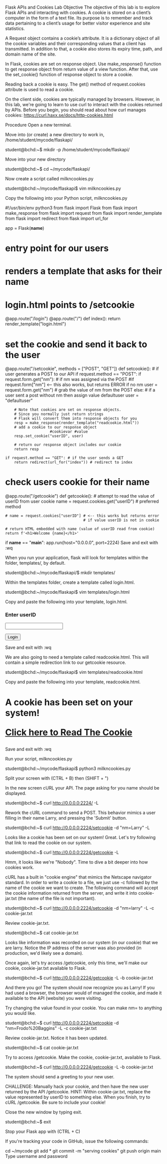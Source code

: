 Flask APIs and Cookies
Lab Objective
The objective of this lab is to explore Flask APIs and interacting with cookies. A cookie is stored on a client’s computer in the form of a text file. Its purpose is to remember and track data pertaining to a client’s usage for better visitor experience and site statistics.

A Request object contains a cookie’s attribute. It is a dictionary object of all the cookie variables and their corresponding values that a client has transmitted. In addition to that, a cookie also stores its expiry time, path, and domain name of the site.

In Flask, cookies are set on response object. Use make_response() function to get response object from return value of a view function. After that, use the set_cookie() function of response object to store a cookie.

Reading back a cookie is easy. The get() method of request.cookies attribute is used to read a cookie.

On the client side, cookies are typically managed by browsers. However, in this lab, we're going to learn to use curl to interact with the cookies returned by APIs. Before you begin, you should read about how curl manages cookies: https://curl.haxx.se/docs/http-cookies.html

Procedure
Open a new terminal.

Move into (or create) a new directory to work in, /home/student/mycode/flaskapi/

student@bchd:~$ mkdir -p /home/student/mycode/flaskapi/

Move into your new directory

student@bchd:~$ cd ~/mycode/flaskapi/

Now create a script called milkncookies.py

student@bchd:~/mycode/flaskapi$ vim milkncookies.py

Copy the following into your Python script, milkncookies.py


#!/usr/bin/env python3
from flask import Flask
from flask import make_response
from flask import request
from flask import render_template
from flask import redirect
from flask import url_for

app = Flask(__name__)

# entry point for our users
# renders a template that asks for their name
# login.html points to /setcookie
@app.route("/login")
@app.route("/")
def index():
    return render_template("login.html")

# set the cookie and send it back to the user
@app.route("/setcookie", methods = ["POST", "GET"])
def setcookie():
    # if user generates a POST to our API
    if request.method == "POST":
        if request.form.get("nm"): # if nm was assigned via the POST
        #if request.form["nm"] <-- this also works, but returns ERROR if no nm
            user = request.form.get("nm") # grab the value of nm from the POST
        else: # if a user sent a post without nm then assign value defaultuser
            user = "defaultuser"

        # Note that cookies are set on response objects.
        # Since you normally just return strings
        # Flask will convert them into response objects for you
        resp = make_response(render_template("readcookie.html"))
        # add a cookie to our response object
                        #cookievar #value
        resp.set_cookie("userID", user)

        # return our response object includes our cookie
        return resp
        
    if request.method == "GET": # if the user sends a GET
        return redirect(url_for("index")) # redirect to index

# check users cookie for their name
@app.route("/getcookie")
def getcookie():
    # attempt to read the value of userID from user cookie
    name = request.cookies.get("userID") # preferred method
    
    # name = request.cookies["userID"] # <-- this works but returns error
                                       # if value userID is not in cookie
    
    # return HTML embedded with name (value of userID read from cookie) 
    return f'<h1>Welcome {name}</h1>'

if __name__ == "__main__":
    app.run(host="0.0.0.0", port=2224)
Save and exit with :wq

When you run your application, flask will look for templates within the folder, templates/, by default.

student@bchd:~/mycode/flaskapi/$ mkdir templates/

Within the templates folder, create a template called login.html.

student@bchd:~/mycode/flaskapi$ vim templates/login.html

Copy and paste the following into your template, login.html.


<!doctype html>
<html>
   <body>          
      <form action = "/setcookie" method = "POST">
         <p><h3>Enter userID</h3></p>
         <p><input type = "text" name = "nm"/></p>
         <p><input type = "submit" value = 'Login'/></p>
      </form>
   </body>
</html>
Save and exit with :wq

We are also going to need a template called readcookie.html. This will contain a simple redirection link to our getcookie resource.

student@bchd:~/mycode/flaskapi$ vim templates/readcookie.html

Copy and paste the following into your template, readcookie.html.


<!doctype html>
<html>
   <body>
      <h1> <p> A cookie has been set on your system! </p>
           <p> <a href="/getcookie">Click here to Read The Cookie</a> </p>
      </h1>
   </body>
</html>
Save and exit with :wq

Run your script, milkncookies.py

student@bchd:~/mycode/flaskapi$ python3 milkncookies.py

Split your screen with (CTRL + B) then (SHIFT + ")

In the new screen cURL your API. The page asking for you name should be displayed.

student@bchd:~$ curl http://0.0.0.0:2224/ -L

Rework the cURL command to send a POST. This behavior mimics a user filling in their name Larry, and pressing the 'Submit' button.

student@bchd:~$ curl http://0.0.0.0:2224/setcookie -d "nm=Larry" -L

Looks like a cookie has been set on our system! Great. Let's try following that link to read the cookie on our system.

student@bchd:~$ curl http://0.0.0.0:2224/getcookie -L

Hmm, it looks like we're "Nobody". Time to dive a bit deeper into how cookies work.

cURL has a built in "cookie engine" that mimics the Netscape navigator standard. In order to write a cookie to a file, we just use -c followed by the name of the cookie we want to create. The following command will accept the cookie information returned from the server, and write it into cookie-jar.txt (the name of the file is not important).

student@bchd:~$ curl http://0.0.0.0:2224/setcookie -d "nm=larry" -L -c cookie-jar.txt

Review cookie-jar.txt.

student@bchd:~$ cat cookie-jar.txt

Looks like information was recorded on our system (in our cookie) that we are larry. Notice the IP address of the server was also provided (in production, we'd likely see a domain).

Once again, let's try access /getcookie, only this time, we'll make our cookie, cookie-jar.txt available to Flask.

student@bchd:~$ curl http://0.0.0.0:2224/getcookie -L -b cookie-jar.txt

And there you go! The system should now recognize you as Larry! If you had used a browser, the browser would of managed the cookie, and made it available to the API (website) you were visiting.

Try changing the value found in your cookie. You can make nm= to anything you would like.

student@bchd:~$ curl http://0.0.0.0:2224/setcookie -d "nm=Frodo%20Baggins" -L -c cookie-jar.txt

Review cookie-jar.txt. Notice it has been updated.

student@bchd:~$ cat cookie-jar.txt

Try to access /getcookie. Make the cookie, cookie-jar.txt, available to Flask.

student@bchd:~$ curl http://0.0.0.0:2224/getcookie -L -b cookie-jar.txt

The system should send a greeting to your new user.

CHALLENGE: Manually hack your cookie, and then have the new user returned by the API /getcookie. HINT: Within cookie-jar.txt, replace the value represented by userID to something else. When you finish, try to cURL /getcookie. Be sure to include your cookie!

Close the new window by typing exit.

student@bchd:~$ exit

Stop your Flask app with (CTRL + C)

If you're tracking your code in GitHub, issue the following commands:

cd ~/mycode
git add *
git commit -m "serving cookies"
git push origin main
Type username and password
